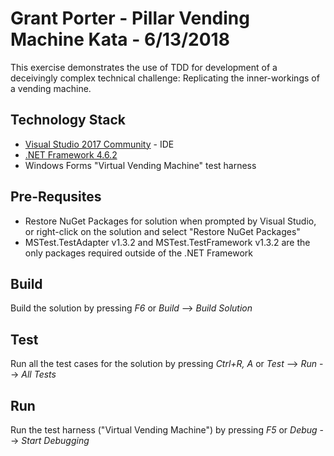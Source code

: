 # Grant Porter - Pillar Vending Machine Kata - 6/13/2018

This exercise demonstrates the use of TDD for development of a deceivingly complex technical challenge: Replicating the inner-workings of a vending machine.

## Technology Stack

* [Visual Studio 2017 Community](https://www.visualstudio.com/downloads/) - IDE
* [.NET Framework 4.6.2](https://www.microsoft.com/en-us/download/details.aspx?id=53344)
* Windows Forms "Virtual Vending Machine" test harness

## Pre-Requsites

* Restore NuGet Packages for solution when prompted by Visual Studio, or right-click on the solution and select "Restore NuGet Packages"
* MSTest.TestAdapter v1.3.2 and MSTest.TestFramework v1.3.2 are the only packages required outside of the .NET Framework

## Build

Build the solution by pressing _F6_ or _Build_ --> _Build Solution_

## Test

Run all the test cases for the solution by pressing _Ctrl+R, A_ or _Test_ --> _Run_ --> _All Tests_

## Run

Run the test harness ("Virtual Vending Machine") by pressing _F5_ or _Debug_ --> _Start Debugging_